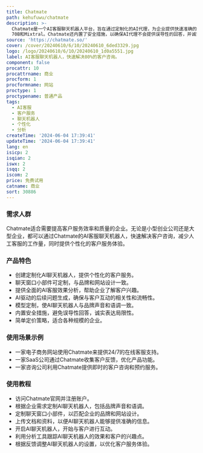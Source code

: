 ```yaml
---
title: Chatmate
path: kehufuwu/chatmate
description: >-
  Chatmate是一个AI客服聊天机器人平台，旨在通过定制化的AI代理，为企业提供快速准确的客户服务。它允许企业根据自己公司的业务和客户需求，创建个性化的AI客服代理。Chatmate提供了易于定制的聊天窗口小部件，以及丰富的分析功能，帮助企业跟踪AI客服的效果，了解客户的兴趣点。此外，Chatmate还提供了模型定制，允许企业根据品牌的声音和语调调整AI代理，选择顶级AI模型如GPT-4、LLaMA
  70B和Mixtral。Chatmate还内置了安全措施，以确保AI代理不会提供误导性的回答，并诚实地表达其局限性。Chatmate的定价简单，适合所有规模的企业，提供免费试用和多种付费计划。
source: 'https://chatmate.so/'
cover: /cover/20240610/6/10/20240610_6ded3329.jpg
logo: /logo/20240610/6/10/20240610_1d0a5551.jpg
label: AI客服聊天机器人，快速解决80%的客户咨询。
component: false
procattr: 10
procattrname: 商业
procform: 1
procformname: 网站
proctype: 1
proctypename: 普通产品
tags:
  - AI客服
  - 客户服务
  - 聊天机器人
  - 个性化
  - 分析
createTime: '2024-06-04 17:39:41'
updateTime: '2024-06-04 17:39:41'
lang: en
isicp: 2
isqian: 2
iswx: 2
isqq: 2
iscom: 2
price: 免费试用
catname: 商业
sort: 30886
---
```




### 需求人群
Chatmate适合需要提高客户服务效率和质量的企业。无论是小型创业公司还是大型企业，都可以通过Chatmate的AI客服聊天机器人，快速解决客户咨询，减少人工客服的工作量，同时提供个性化的客户服务体验。

### 产品特色
* 创建定制化AI聊天机器人，提供个性化的客户服务。
* 聊天窗口小部件可定制，与品牌和网站设计一致。
* 提供全面的AI客服效果分析，帮助企业了解客户兴趣。
* AI驱动的后续问题生成，确保与客户互动的相关性和流畅性。
* 模型定制，使AI聊天机器人与品牌声音和语调一致。
* 内置安全措施，避免误导性回答，诚实表达局限性。
* 简单定价策略，适合各种规模的企业。

### 使用场景示例
* 一家电子商务网站使用Chatmate来提供24/7的在线客服支持。
* 一家SaaS公司通过Chatmate收集客户反馈，优化产品功能。
* 一家咨询公司利用Chatmate提供即时的客户咨询和预约服务。

### 使用教程
* 访问Chatmate官网并注册账户。
* 根据企业需求定制AI聊天机器人，包括品牌声音和语调。
* 定制聊天窗口小部件，以匹配企业的品牌和网站设计。
* 上传文档和资料，以便AI聊天机器人能够提供准确的信息。
* 开启AI聊天机器人，开始与客户进行互动。
* 利用分析工具跟踪AI聊天机器人的效果和客户的兴趣点。
* 根据反馈调整AI聊天机器人的设置，以优化客户服务体验。

  

